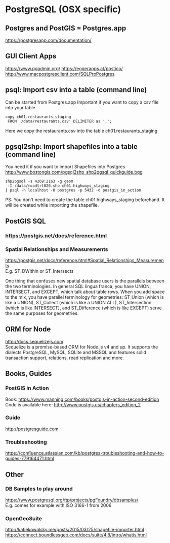 # PostgreSQL (OSX specific)

## Postgres and PostGIS = Postgres.app
https://postgresapp.com/documentation/

## GUI Client Apps
https://www.pgadmin.org/
https://eggerapps.at/postico/
http://www.macpostgresclient.com/SQLProPostgres

## psql: Import csv into a table (command line)
Can be started from Postgres.app
Important if you want to copy a csv file into your table

```
copy ch01.restaurants_staging
 FROM '/data/restaurants.csv' DELIMITER as ',';
```
Here we copy the restaurants.csv into the table ch01.restaurants_staging       


## pgsql2shp: Import shapefiles into a table (command line)
You need it if you want to import Shapefiles into Postgres           
http://www.bostongis.com/pgsql2shp_shp2pgsql_quickguide.bqg  

```
shp2pgsql -s 4269:2163 -g geom
 -I /data/roadtrl020.shp ch01.highways_staging
| psql -h localhost -U postgres -p 5432 -d postgis_in_action    
```
PS: You don't need to create the table ch01.highways_staging beforehand. It will be created while importing the shapefile.


## PostGIS SQL      
### https://postgis.net/docs/reference.html       

### Spatial Relationships and Measurements     
https://postgis.net/docs/reference.html#Spatial_Relationships_Measurements      
E.g. ST_DWithin or ST_Intersects                       
              
One thing that confuses new spatial database users is the parallels between the two terminologies. In general SQL lingua franca, you have UNION, INTERSECT, and EXCEPT, which talk about table rows. When you add space to the mix, you have parallel terminology for geometries: ST_Union (which is like a UNION), ST_Collect (which is like a UNION ALL), ST_Intersection (which is like INTERSECT), and ST_Difference (which is like EXCEPT) serve the same purposes for geometries.      


## ORM for Node
http://docs.sequelizejs.com              
Sequelize is a promise-based ORM for Node.js v4 and up. It supports the dialects PostgreSQL, MySQL, SQLite and MSSQL and features solid transaction support, relations, read replication and more.      


## Books, Guides

### PostGIS in Action
Book: https://www.manning.com/books/postgis-in-action-second-edition          
Code is available here: http://www.postgis.us/chapters_edition_2       

### Guide
http://postgresguide.com

### Troubleshooting       
https://confluence.atlassian.com/kb/postgres-troubleshooting-and-how-to-guides-779164471.html



## Other

### DB Samples to play around         
https://www.postgresql.org/ftp/projects/pgFoundry/dbsamples/              
E.g. comes for example with ISO 3166-1 from 2006                  

### OpenGeoSuite 
http://katiekowalsky.me/posts/2015/03/25/shapefile-importer.html            
https://connect.boundlessgeo.com/docs/suite/4.8/intro/whatis.html              


